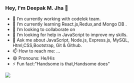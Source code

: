 ### Hey, I'm Deepak M. Jha 👋

- 🔭 I’m currently working with codelok team.
- 🌱 I’m currently learning React.js,Redux,and Mongo DB .
- 👯 I’m looking to collaborate on 
- 🤔 I’m looking for help in JavaScript to improve my skills.
- 💬 Ask me about JavaScript, Node.js, Express.js, MySQL, Html,CSS,Bootstrap, Git & Github.
- 📫 How to reach me: ...
- 😄 Pronouns: He/His
- ⚡ Fun fact:"Handsome is that,Handsome does"
<img src="https://github-readme-status.vercel.app/api?username=jhadeepak036&&show_icons=true&title_color=ffffff&icon_color=bb2acf&text_color=daf7dc&bg_color=151515">
